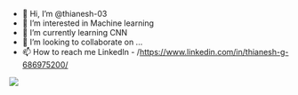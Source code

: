 - 👋 Hi, I’m @thianesh-03
- 👀 I’m interested in Machine learning
- 🌱 I’m currently learning CNN
- 💞️ I’m looking to collaborate on ...
- 📫 How to reach me LinkedIn - /https://www.linkedin.com/in/thianesh-g-686975200/
<img src="https://github-readme-stats.vercel.app/api?username=thianesh-03&&show_icons=true&title_color=ffffff&icon_color=bb2acf&text_color=daf7dc&bg_color=151515">
